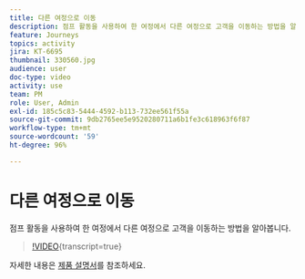 ```yaml
---
title: 다른 여정으로 이동
description: 점프 활동을 사용하여 한 여정에서 다른 여정으로 고객을 이동하는 방법을 알아봅니다.
feature: Journeys
topics: activity
jira: KT-6695
thumbnail: 330560.jpg
audience: user
doc-type: video
activity: use
team: PM
role: User, Admin
exl-id: 185c5c83-5444-4592-b113-732ee561f55a
source-git-commit: 9db2765ee5e9520280711a6b1fe3c618963f6f87
workflow-type: tm+mt
source-wordcount: '59'
ht-degree: 96%

---
```


# 다른 여정으로 이동

점프 활동을 사용하여 한 여정에서 다른 여정으로 고객을 이동하는 방법을 알아봅니다.

>[!VIDEO](https://video.tv.adobe.com/v/330560?learn=on){transcript=true}

자세한 내용은 [제품 설명서](https://experienceleague.adobe.com/docs/journeys/using/building-journeys/about-journey-building/action-activities/jump.html?lang=ko#building-journeys)를 참조하세요.
